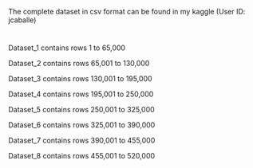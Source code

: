 The complete dataset in csv format can be found in my kaggle (User ID: jcaballe)
#
Dataset_1 contains rows 1 to 65,000

Dataset_2 contains rows 65,001 to 130,000

Dataset_3 contains rows 130,001 to 195,000

Dataset_4 contains rows 195,001 to 250,000

Dataset_5 contains rows 250,001 to 325,000

Dataset_6 contains rows 325,001 to 390,000

Dataset_7 contains rows 390,001 to 455,000

Dataset_8 contains rows 455,001 to 520,000

